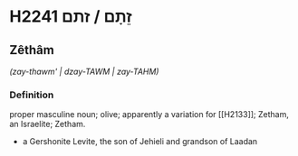 # H2241 זֵתָם / זתם

## Zêthâm

_(zay-thawm' | dzay-TAWM | zay-TAHM)_

### Definition

proper masculine noun; olive; apparently a variation for [[H2133]]; Zetham, an Israelite; Zetham.

- a Gershonite Levite, the son of Jehieli and grandson of Laadan
